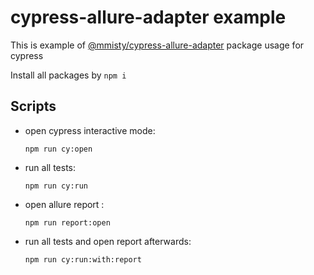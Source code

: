 # cypress-allure-adapter example

This is example of [@mmisty/cypress-allure-adapter](https://www.npmjs.com/package/@mmisty/cypress-allure-adapter) package usage for cypress

Install all packages by `npm i`

## Scripts
- open cypress interactive mode:
   ```shell
   npm run cy:open
   ```
  
- run all tests:
   ```shell
   npm run cy:run
   ```

- open allure report :
   ```shell
   npm run report:open
   ```
  
-  run all tests and open report afterwards:
   ```shell
   npm run cy:run:with:report
   ```